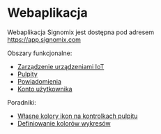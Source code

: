 # Webaplikacja

Webaplikacja Signomix jest dostępna pod adresem https://app.signomix.com

Obszary funkcjonalne:
- [Zarządzenie urządzeniami IoT](/app/devices/index.md)
- [Pulpity](/app/dashboards/index.md)
- [Powiadomienia](/app/notifications/index.md)
- [Konto użytkownika](/app/account/settings.md)

Poradniki:
- [Własne kolory ikon na kontrolkach pulpitu](/app/howto/icon_colors.md)
- [Definiowanie kolorów wykresów](/app/howto/chart_colors.md)